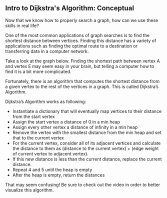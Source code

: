 ## Intro to Dijkstra's Algorithm: Conceptual

Now that we know how to properly search a graph, how can we use these skills in real life?

One of the most common applications of graph searches is to find the shortest distance between vertices. Finding this distance has a variety of applications such as finding the optimal route to a destination or transferring data in a computer network.

Take a look at the graph below. Finding the shortest path between vertex A and vertex E may seem easy in your brain, but telling a computer how to find it is a bit more complicated.

Fortunately, there is an algorithm that computes the shortest distance from a given vertex to the rest of the vertices in a graph. This is called Dijkstra’s Algorithm.

Dijkstra’s Algorithm works as following:

- Instantiate a dictionary that will eventually map vertices to their distance from the start vertex
- Assign the start vertex a distance of 0 in a min heap
- Assign every other vertex a distance of infinity in a min heap
- Remove the vertex with the smallest distance from the min heap and set that to the current vertex
- For the current vertex, consider all of its adjacent vertices and calculate the distance to them as (distance to the current vertex) + (edge weight of current vertex to adjacent vertex).
- If this new distance is less than the current distance, replace the current distance.
- Repeat 4 and 5 until the heap is empty
- After the heap is empty, return the distances

That may seem confusing! Be sure to check out the video in order to better visualize this algorithm.
